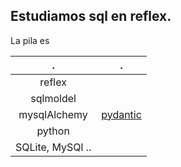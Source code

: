 ## Estudiamos sql en reflex.

La pila es 

|        .         |                       .                       |
|:----------------:|:---------------------------------------------:|
|      reflex      |                                               |
|    sqlmoldel     |                                               |
|   mysqlAlchemy   | [pydantic](https://docs.pydantic.dev/latest/) |
|      python      |                                               |
| SQLite, MySQl .. |                                               |




